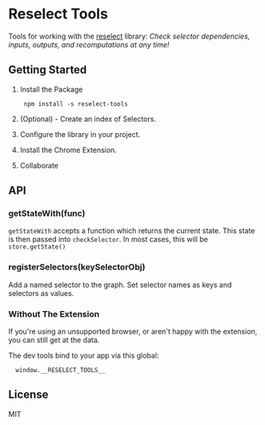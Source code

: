 # Reselect Tools

Tools for working with the [reselect](https://github.com/reactjs/reselect) library:
*Check selector dependencies, inputs, outputs, and recomputations at any time!*

## Getting Started

1. Install the Package

        npm install -s reselect-tools
        
2. (Optional) - Create an index of Selectors. 

2. Configure the library in your project.

3. Install the Chrome Extension.

4. Collaborate


## API

### getStateWith(func)

`getStateWith` accepts a function which returns the current state. This state is then passed into ```checkSelector```. In most cases, this will be ```store.getState()```


### registerSelectors(keySelectorObj)

Add a named selector to the graph. Set selector names as keys and selectors as values.


### Without The Extension

If you're using an unsupported browser, or aren't happy with the extension, you can still get at the data.

The dev tools bind to your app via this global:
```
  window.__RESELECT_TOOLS__
```


## License

MIT